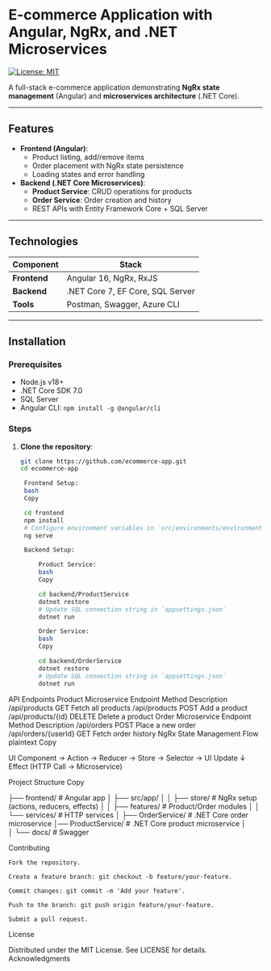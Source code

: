 # E-commerce Application with Angular, NgRx, and .NET Microservices

[![License: MIT](https://img.shields.io/badge/License-MIT-yellow.svg)](https://opensource.org/licenses/MIT)

A full-stack e-commerce application demonstrating **NgRx state management** (Angular) and **microservices architecture** (.NET Core).

---

## Features
- **Frontend (Angular)**:
  - Product listing, add/remove items
  - Order placement with NgRx state persistence
  - Loading states and error handling
- **Backend (.NET Core Microservices)**:
  - **Product Service**: CRUD operations for products
  - **Order Service**: Order creation and history
  - REST APIs with Entity Framework Core + SQL Server


---

## Technologies
| Component       | Stack                          |
|-----------------|--------------------------------|
| **Frontend**    | Angular 16, NgRx, RxJS         |
| **Backend**     | .NET Core 7, EF Core, SQL Server |
| **Tools**       | Postman, Swagger, Azure CLI    |

---

## Installation

### Prerequisites
- Node.js v18+
- .NET Core SDK 7.0
- SQL Server
- Angular CLI: `npm install -g @angular/cli`

### Steps
1. **Clone the repository**:
   ```bash
   git clone https://github.com/ecommerce-app.git
   cd ecommerce-app

    Frontend Setup:
    bash
    Copy

    cd frontend
    npm install
    # Configure environment variables in `src/environments/environment.ts`
    ng serve

    Backend Setup:

        Product Service:
        bash
        Copy

        cd backend/ProductService
        dotnet restore
        # Update SQL connection string in `appsettings.json`
        dotnet run

        Order Service:
        bash
        Copy

        cd backend/OrderService
        dotnet restore
        # Update SQL connection string in `appsettings.json`
        dotnet run

API Endpoints
Product Microservice
Endpoint	Method	Description
/api/products	GET	Fetch all products
/api/products	POST	Add a product
/api/products/{id}	DELETE	Delete a product
Order Microservice
Endpoint	Method	Description
/api/orders	POST	Place a new order
/api/orders/{userId}	GET	Fetch order history
NgRx State Management Flow
plaintext
Copy

UI Component → Action → Reducer → Store → Selector → UI Update
                          ↓
                  Effect (HTTP Call → Microservice)


Project Structure
Copy

├── frontend/               # Angular app
│   ├── src/app/
│   │   ├── store/          # NgRx setup (actions, reducers, effects)
│   │   ├── features/       # Product/Order modules
│   │   └── services/       # HTTP services
│
├── OrderService/   # .NET Core order microservice
│── ProductService/   # .NET Core product microservice
│   
│
└── docs/                   # Swagger

Contributing

    Fork the repository.

    Create a feature branch: git checkout -b feature/your-feature.

    Commit changes: git commit -m 'Add your feature'.

    Push to the branch: git push origin feature/your-feature.

    Submit a pull request.

License

Distributed under the MIT License. See LICENSE for details.
Acknowledgments
